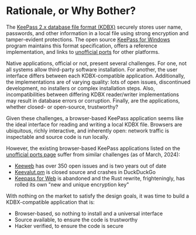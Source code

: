 # Rationale, or Why Bother?

The [KeePass 2.x database file format (KDBX)][ref1] securely stores user name,
passwords, and other information in a local file using strong encryption and
tamper-evident protections. The open source [KeePass for Windows][ref2] program
maintains this format specification, offers a reference implementation, and
links to [unofficial ports][ref3] for other platforms.

Native applications, official or not, present several challenges. For one, not
all systems allow third-party software installation. For another, the user
interface differs between each KDBX-compatible application. Additionally, the
implementations are of varying quality: lots of open issues, discontinued
development, no installers or complex installation steps. Also, incompatibilities
between differing KDBX reader/writer implementations may result in database errors
or corruption. Finally, are the applications, whether closed- or open-source,
trustworthy?

Given these challenges, a browser-based KeePass application seems like the ideal
interface for reading and writing a local KDBX file. Browsers are ubiquitous,
richly interactive, and inherently open: network traffic is inspectable and
source code is run locally.

However, the existing browser-based KeePass applications listed on the
[unofficial ports page][ref3] suffer from similar challenges (as of March, 2024):
* [Keeweb][ref4] has over 350 open issues and is two years out of date
* [Keevalut.pm][ref5] is closed source and crashes in DuckDuckGo
* [Keepass for Web][ref6] is abandoned and the Rust rewrite, frighteningly, has
  rolled its own "new and unique encryption key"

With nothing on the market to satisfy the design goals, it was time to build a
KDBX-compatible application that is:
* Browser-based, so nothing to install and a universal interface
* Source available, to ensure the code is trustworthy
* Hacker verified, to ensure the code is secure

[ref1]:https://keepass.info/help/kb/kdbx.html
[ref2]:https://keepass.info/
[ref3]:https://keepass.info/download.html
[ref4]:https://github.com/keeweb/keeweb
[ref5]:https://keevault.pm/
[ref6]:https://github.com/lixmal/keepass4web/?tab=readme-ov-file
